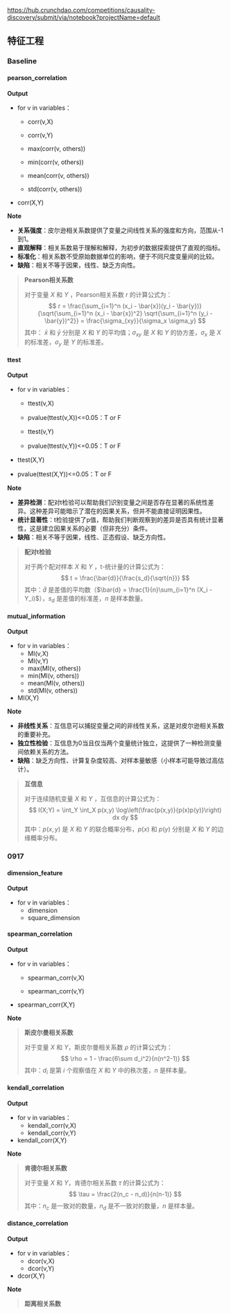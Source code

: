 https://hub.crunchdao.com/competitions/causality-discovery/submit/via/notebook?projectName=default

## 特征工程
### Baseline
#### pearson_correlation

**Output**

- for v in variables：

  - corr(v,X)

  - corr(v,Y)

  - max(corr(v, others))

  - min(corr(v, others))

  - mean(corr(v, others))

  - std(corr(v, others))


- corr(X,Y)

**Note**

- **关系强度**：皮尔逊相关系数提供了变量之间线性关系的强度和方向，范围从-1到1。
- **直观解释**：相关系数易于理解和解释，为初步的数据探索提供了直观的指标。
- **标准化**：相关系数不受原始数据单位的影响，便于不同尺度变量间的比较。
- **缺陷**：相关不等于因果，线性、缺乏方向性。

> **Pearson相关系数**
>
> 对于变量 $X$ 和 $Y$ ，Pearson相关系数 $r$ 的计算公式为：
> $$
> r = \frac{\sum_{i=1}^n (x_i - \bar{x})(y_i - \bar{y})}{\sqrt{\sum_{i=1}^n (x_i - \bar{x})^2} \sqrt{\sum_{i=1}^n (y_i - \bar{y})^2}} = \frac{\sigma_{xy}}{\sigma_x \sigma_y}
> $$
> 其中： $\bar{x}$ 和 $\bar{y}$ 分别是 $X$ 和 $Y$ 的平均值；$\sigma_{xy}$ 是 $X$ 和 $Y$ 的协方差，$\sigma_x$ 是 $X$ 的标准差，$\sigma_y$ 是 $Y$ 的标准差。

#### ttest

**Output**

- for v in variables：

  - ttest(v,X)

  - pvalue(ttest(v,X))<=0.05：T or F

  - ttest(v,Y)

  - pvalue(ttest(v,Y))<=0.05：T or F


- ttest(X,Y)
- pvalue(ttest(X,Y))<=0.05：T or F

**Note**

- **差异检测**：配对t检验可以帮助我们识别变量之间是否存在显著的系统性差异。这种差异可能暗示了潜在的因果关系，但并不能直接证明因果性。
- **统计显著性**：t检验提供了p值，帮助我们判断观察到的差异是否具有统计显著性，这是建立因果关系的必要（但非充分）条件。
- **缺陷**：相关不等于因果，线性、正态假设、缺乏方向性。

> **配对t检验**
>
> 对于两个配对样本 $X$ 和 $Y$ ，t-统计量的计算公式为：
> $$
> t = \frac{\bar{d}}{\frac{s_d}{\sqrt{n}}}
> $$
> 其中：$\bar{d}$ 是差值的平均数（$\bar{d} = \frac{1}{n}\sum_{i=1}^n (X_i - Y_i)$），$s_d$ 是差值的标准差，$n$ 是样本数量。

#### mutual_information

**Output**

- for v in variables：
  - MI(v,X)
  - MI(v,Y)
  - max(MI(v, others))
  - min(MI(v, others))
  - mean(MI(v, others))
  - std(MI(v, others))
- MI(X,Y)

**Note**

- **非线性关系**：互信息可以捕捉变量之间的非线性关系，这是对皮尔逊相关系数的重要补充。
- **独立性检验**：互信息为0当且仅当两个变量统计独立，这提供了一种检测变量间依赖关系的方法。
- **缺陷**：缺乏方向性、计算复杂度较高、对样本量敏感（小样本可能导致过高估计）。

> **互信息** 
>
> 对于连续随机变量 $X$ 和 $Y$ ，互信息的计算公式为：
> $$
> I(X;Y) = \int_Y \int_X p(x,y) \log\left(\frac{p(x,y)}{p(x)p(y)}\right) dx dy
> $$
> 其中：$p(x,y)$ 是 $X$ 和 $Y$ 的联合概率分布，$p(x)$ 和 $p(y)$ 分别是 $X$ 和 $Y$ 的边缘概率分布。

### 0917

#### dimension_feature

**Output**

- for v in variables：
  - dimension
  - square_dimension

#### spearman_correlation

**Output**

- for v in variables：

  - spearman_corr(v,X)

  - spearman_corr(v,Y)

- spearman_corr(X,Y)

**Note**

> **斯皮尔曼相关系数**
>
> 对于变量 $X$ 和 $Y$，斯皮尔曼相关系数 $ρ$ 的计算公式为：
> $$
> \rho = 1 - \frac{6\sum d_i^2}{n(n^2-1)}
> $$
> 其中：$d_i$ 是第 $i$ 个观察值在 $X$ 和 $Y$ 中的秩次差，$n$ 是样本量。

#### kendall_correlation

**Output**

- for v in variables：
  - kendall_corr(v,X)
  - kendall_corr(v,Y)
- kendall_corr(X,Y)

**Note**

> **肯德尔相关系数**
>
> 对于变量 $X$ 和 $Y$，肯德尔相关系数 $τ$ 的计算公式为：
> $$
> \tau = \frac{2(n_c - n_d)}{n(n-1)}
> $$
> 其中：$n_c$ 是一致对的数量，$n_d$ 是不一致对的数量，$n$ 是样本量。

#### distance_correlation

**Output**

- for v in variables：
  - dcor(v,X)
  - dcor(v,Y)
- dcor(X,Y)

**Note**

> **距离相关系数**